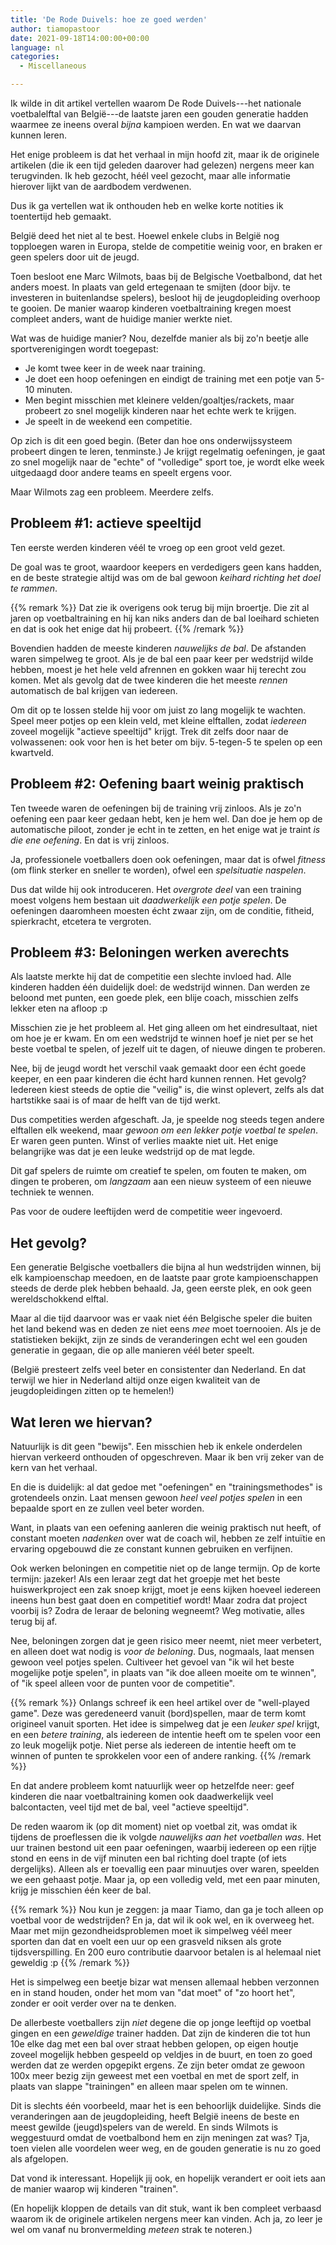 ```yaml
---
title: 'De Rode Duivels: hoe ze goed werden'
author: tiamopastoor
date: 2021-09-18T14:00:00+00:00
language: nl
categories:
  - Miscellaneous

---
```

Ik wilde in dit artikel vertellen waarom De Rode Duivels---het nationale voetbalelftal van België---de laatste jaren een gouden generatie hadden waarmee ze ineens overal _bijna_ kampioen werden. En wat we daarvan kunnen leren.

Het enige probleem is dat het verhaal in mijn hoofd zit, maar ik de originele artikelen (die ik een tijd geleden daarover had gelezen) nergens meer kan terugvinden. Ik heb gezocht, héél veel gezocht, maar alle informatie hierover lijkt van de aardbodem verdwenen.

Dus ik ga vertellen wat ik onthouden heb en welke korte notities ik toentertijd heb gemaakt.

België deed het niet al te best. Hoewel enkele clubs in België nog topploegen waren in Europa, stelde de competitie weinig voor, en braken er geen spelers door uit de jeugd.

Toen besloot ene Marc Wilmots, baas bij de Belgische Voetbalbond, dat het anders moest. In plaats van geld ertegenaan te smijten (door bijv. te investeren in buitenlandse spelers), besloot hij de jeugdopleiding overhoop te gooien. De manier waarop kinderen voetbaltraining kregen moest compleet anders, want de huidige manier werkte niet.

Wat was de huidige manier? Nou, dezelfde manier als bij zo'n beetje alle sportverenigingen wordt toegepast:

  * Je komt twee keer in de week naar training.
  * Je doet een hoop oefeningen en eindigt de training met een potje van 5-10 minuten.
  * Men begint misschien met kleinere velden/goaltjes/rackets, maar probeert zo snel mogelijk kinderen naar het echte werk te krijgen.
  * Je speelt in de weekend een competitie.

Op zich is dit een goed begin. (Beter dan hoe ons onderwijssysteem probeert dingen te leren, tenminste.) Je krijgt regelmatig oefeningen, je gaat zo snel mogelijk naar de "echte" of "volledige" sport toe, je wordt elke week uitgedaagd door andere teams en speelt ergens voor.

Maar Wilmots zag een probleem. Meerdere zelfs.

## Probleem #1: actieve speeltijd

Ten eerste werden kinderen véél te vroeg op een groot veld gezet. 

De goal was te groot, waardoor keepers en verdedigers geen kans hadden, en de beste strategie altijd was om de bal gewoon _keihard richting het doel te rammen_. 

{{% remark %}}
Dat zie ik overigens ook terug bij mijn broertje. Die zit al jaren op voetbaltraining en hij kan niks anders dan de bal loeihard schieten en dat is ook het enige dat hij probeert.
{{% /remark %}}

Bovendien hadden de meeste kinderen _nauwelijks de bal_. De afstanden waren simpelweg te groot. Als je de bal een paar keer per wedstrijd wilde hebben, moest je het hele veld afrennen en gokken waar hij terecht zou komen. Met als gevolg dat de twee kinderen die het meeste _rennen_ automatisch de bal krijgen van iedereen.

Om dit op te lossen stelde hij voor om juist zo lang mogelijk te wachten. Speel meer potjes op een klein veld, met kleine elftallen, zodat _iedereen_ zoveel mogelijk "actieve speeltijd" krijgt. Trek dit zelfs door naar de volwassenen: ook voor hen is het beter om bijv. 5-tegen-5 te spelen op een kwartveld.

## Probleem #2: Oefening baart weinig praktisch

Ten tweede waren de oefeningen bij de training vrij zinloos. Als je zo'n oefening een paar keer gedaan hebt, ken je hem wel. Dan doe je hem op de automatische piloot, zonder je echt in te zetten, en het enige wat je traint _is die ene oefening_. En dat is vrij zinloos.

Ja, professionele voetballers doen ook oefeningen, maar dat is ofwel _fitness_ (om flink sterker en sneller te worden), ofwel een _spelsituatie naspelen_.

Dus dat wilde hij ook introduceren. Het _overgrote deel_ van een training moest volgens hem bestaan uit _daadwerkelijk een potje spelen_. De oefeningen daaromheen moesten écht zwaar zijn, om de conditie, fitheid, spierkracht, etcetera te vergroten.

## Probleem #3: Beloningen werken averechts

Als laatste merkte hij dat de competitie een slechte invloed had. Alle kinderen hadden één duidelijk doel: de wedstrijd winnen. Dan werden ze beloond met punten, een goede plek, een blije coach, misschien zelfs lekker eten na afloop :p

Misschien zie je het probleem al. Het ging alleen om het eindresultaat, niet om hoe je er kwam. En om een wedstrijd te winnen hoef je niet per se het beste voetbal te spelen, of jezelf uit te dagen, of nieuwe dingen te proberen.

Nee, bij de jeugd wordt het verschil vaak gemaakt door een écht goede keeper, en een paar kinderen die écht hard kunnen rennen. Het gevolg? Iedereen kiest steeds de optie die "veilig" is, die winst oplevert, zelfs als dat hartstikke saai is of maar de helft van de tijd werkt.

Dus competities werden afgeschaft. Ja, je speelde nog steeds tegen andere elftallen elk weekend, maar _gewoon om een lekker potje voetbal te spelen_. Er waren geen punten. Winst of verlies maakte niet uit. Het enige belangrijke was dat je een leuke wedstrijd op de mat legde.

Dit gaf spelers de ruimte om creatief te spelen, om fouten te maken, om dingen te proberen, om _langzaam_ aan een nieuw systeem of een nieuwe techniek te wennen.

Pas voor de oudere leeftijden werd de competitie weer ingevoerd.

## Het gevolg?

Een generatie Belgische voetballers die bijna al hun wedstrijden winnen, bij elk kampioenschap meedoen, en de laatste paar grote kampioenschappen steeds de derde plek hebben behaald. Ja, geen eerste plek, en ook geen wereldschokkend elftal.

Maar al die tijd daarvoor was er vaak niet één Belgische speler die buiten het land bekend was en deden ze niet eens _mee_ moet toernooien. Als je de statistieken bekijkt, zijn ze sinds de veranderingen echt wel een gouden generatie in gegaan, die op alle manieren véél beter speelt.

(België presteert zelfs veel beter en consistenter dan Nederland. En dat terwijl we hier in Nederland altijd onze eigen kwaliteit van de jeugdopleidingen zitten op te hemelen!)

## Wat leren we hiervan?

Natuurlijk is dit geen "bewijs". Een misschien heb ik enkele onderdelen hiervan verkeerd onthouden of opgeschreven. Maar ik ben vrij zeker van de kern van het verhaal.

En die is duidelijk: al dat gedoe met "oefeningen" en "trainingsmethodes" is grotendeels onzin. Laat mensen gewoon _heel veel potjes spelen_ in een bepaalde sport en ze zullen veel beter worden. 

Want, in plaats van een oefening aanleren die weinig praktisch nut heeft, of constant moeten _nadenken_ over wat de coach wil, hebben ze zelf intuïtie en ervaring opgebouwd die ze constant kunnen gebruiken en verfijnen.

Ook werken beloningen en competitie niet op de lange termijn. Op de korte termijn: jazeker! Als een leraar zegt dat het groepje met het beste huiswerkproject een zak snoep krijgt, moet je eens kijken hoeveel iedereen ineens hun best gaat doen en competitief wordt! Maar zodra dat project voorbij is? Zodra de leraar de beloning wegneemt? Weg motivatie, alles terug bij af.

Nee, beloningen zorgen dat je geen risico meer neemt, niet meer verbetert, en alleen doet wat nodig is _voor de beloning_. Dus, nogmaals, laat mensen gewoon veel potjes spelen. Cultiveer het gevoel van "ik wil het beste mogelijke potje spelen", in plaats van "ik doe alleen moeite om te winnen", of "ik speel alleen voor de punten voor de competitie". 

{{% remark %}}
Onlangs schreef ik een heel artikel over de "well-played game". Deze was geredeneerd vanuit (bord)spellen, maar de term komt origineel vanuit sporten. Het idee is simpelweg dat je een _leuker spel_ krijgt, en een _betere training_, als iedereen de intentie heeft om te spelen voor een zo leuk mogelijk potje. Niet perse als iedereen de intentie heeft om te winnen of punten te sprokkelen voor een of andere ranking.
{{% /remark %}}

En dat andere probleem komt natuurlijk weer op hetzelfde neer: geef kinderen die naar voetbaltraining komen ook daadwerkelijk veel balcontacten, veel tijd met de bal, veel "actieve speeltijd". 

De reden waarom ik (op dit moment) niet op voetbal zit, was omdat ik tijdens de proeflessen die ik volgde _nauwelijks aan het voetballen was_. Het uur trainen bestond uit een paar oefeningen, waarbij iedereen op een rijtje stond en eens in de vijf minuten een bal richting doel trapte (of iets dergelijks). Alleen als er toevallig een paar minuutjes over waren, speelden we een gehaast potje. Maar ja, op een volledig veld, met een paar minuten, krijg je misschien één keer de bal. 

{{% remark %}}
Nou kun je zeggen: ja maar Tiamo, dan ga je toch alleen op voetbal voor de wedstrijden? En ja, dat wil ik ook wel, en ik overweeg het. Maar met mijn gezondheidsproblemen moet ik simpelweg véél meer sporten dan dat en voelt een uur op een grasveld niksen als grote tijdsverspilling. En 200 euro contributie daarvoor betalen is al helemaal niet geweldig :p
{{% /remark %}}

Het is simpelweg een beetje bizar wat mensen allemaal hebben verzonnen en in stand houden, onder het mom van "dat moet" of "zo hoort het", zonder er ooit verder over na te denken. 

De allerbeste voetballers zijn _niet_ degene die op jonge leeftijd op voetbal gingen en een _geweldige_ trainer hadden. Dat zijn de kinderen die tot hun 10e elke dag met een bal over straat hebben gelopen, op eigen houtje zoveel mogelijk hebben gespeeld op veldjes in de buurt, en toen zo goed werden dat ze werden opgepikt ergens. Ze zijn beter omdat ze gewoon 100x meer bezig zijn geweest met een voetbal en met de sport zelf, in plaats van slappe "trainingen" en alleen maar spelen om te winnen.

Dit is slechts één voorbeeld, maar het is een behoorlijk duidelijke. Sinds die veranderingen aan de jeugdopleiding, heeft België ineens de beste en meest gewilde (jeugd)spelers van de wereld. En sinds Wilmots is weggestuurd omdat de voetbalbond hem en zijn meningen zat was? Tja, toen vielen alle voordelen weer weg, en de gouden generatie is nu zo goed als afgelopen.

Dat vond ik interessant. Hopelijk jij ook, en hopelijk verandert er ooit iets aan de manier waarop wij kinderen "trainen". 

(En hopelijk kloppen de details van dit stuk, want ik ben compleet verbaasd waarom ik de originele artikelen nergens meer kan vinden. Ach ja, zo leer je wel om vanaf nu bronvermelding _meteen_ strak te noteren.)